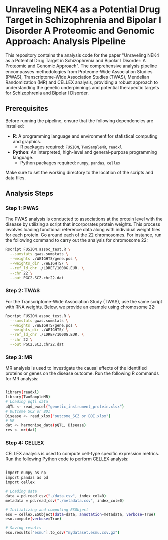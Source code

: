 # Unraveling NEK4 as a Potential Drug Target in Schizophrenia and Bipolar I Disorder A Proteomic and Genomic Approach: Analysis Pipeline

This repository contains the analysis code for the paper "Unraveling NEK4 as a Potential Drug Target in Schizophrenia and Bipolar I Disorder: A Proteomic and Genomic Approach". The comprehensive analysis pipeline encompasses methodologies from Proteome-Wide Association Studies (PWAS), Transcriptome-Wide Association Studies (TWAS), Mendelian Randomization (MR) and CELLEX analysis, providing a robust approach to understanding the genetic underpinnings and potential therapeutic targets for Schizophrenia and Bipolar I Disorder.

## Prerequisites

Before running the pipeline, ensure that the following dependencies are installed:

- **R**: A programming language and environment for statistical computing and graphics.
  - R packages required: `FUSION`, `TwoSampleMR`, `readxl`
- **Python**: An interpreted, high-level and general-purpose programming language.
  - Python packages required: `numpy`, `pandas`, `cellex`

Make sure to set the working directory to the location of the scripts and data files.

## Analysis Steps

### Step 1: PWAS

The PWAS analysis is conducted to associations at the protein level with the disease by utilizing a script that incorporates protein weights. This process involves loading functional reference data along with individual weight files for each protein. Go around each of the 22 chromosomes. For instance, run the following command to carry out the analysis for chromosome 22:


```bash
Rscript FUSION.assoc_test.R \
  --sumstats gwas.sumstats \
  --weights ./WEIGHTS/gene.pos \
  --weights_dir ./WEIGHTS/ \
  --ref_ld_chr ./LDREF/1000G.EUR. \
  --chr 22 \
  --out PGC2.SCZ.chr22.dat

```


### Step 2: TWAS

For the Transcriptome-Wide Association Study (TWAS), use the same script with RNA weights. Below, we provide an example using chromosome 22:

```bash
Rscript FUSION.assoc_test.R \
  --sumstats gwas.sumstats \
  --weights ./WEIGHTS/gene.pos \
  --weights_dir ./WEIGHTS/ \
  --ref_ld_chr ./LDREF/1000G.EUR. \
  --chr 22 \
  --out PGC2.SCZ.chr22.dat
```

### Step 3: MR
MR analysis is used to investigate the causal effects of the identified proteins or genes on the disease outcome. Run the following R commands for MR analysis:

```bash

library(readxl)
library(TwoSampleMR)
# Loading pqtl data 
pQTL <- read_excel("genetic_instrument_protein.xlsx")
# Outcome SCZ or BDI
Disease <- read_xlsx("outcome_SCZ or BDI.xlsx")
# MR 
dat <- harmonise_data(pQTL, Disease)
res <- mr(dat)

```
### Step 4: CELLEX

CELLEX analysis is used to compute cell-type specific expression metrics. Run the following Python code to perform CELLEX analysis:

```bash

import numpy as np
import pandas as pd
import cellex

# Loading data
data = pd.read_csv("./data.csv", index_col=0)
metadata = pd.read_csv("./metadata.csv", index_col=0)

# Initializing and computing ESObject
eso = cellex.ESObject(data=data, annotation=metadata, verbose=True)
eso.compute(verbose=True)

# Saving results
eso.results["esmu"].to_csv("mydataset.esmu.csv.gz")
```
